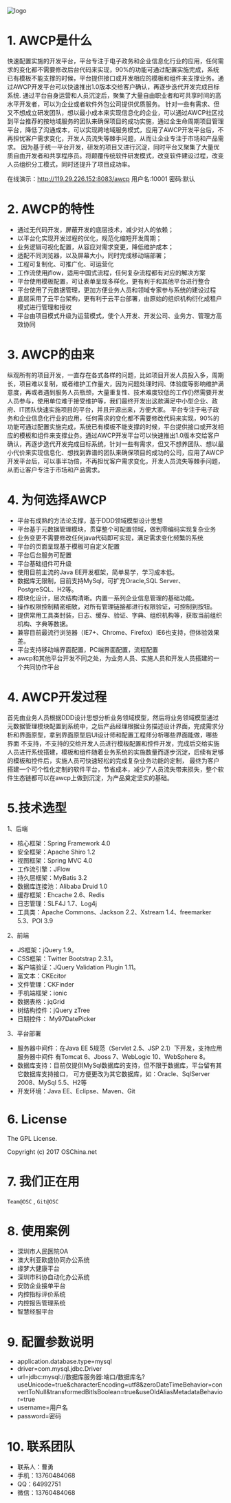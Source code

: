 ﻿![logo](https://static.oschina.net/uploads/space/2017/0325/120649_pqfj_13428.png)

# 1. AWCP是什么

快速配置实施的开发平台，平台专注于电子政务和企业信息化行业的应用，任何需求的变化都不需要修改后台代码来实现，90%的功能可通过配置实施完成，系统已有模板不能支撑的时候，平台提供接口或开发相应的模板和组件来支撑业务。通过AWCP开发平台可以快速推出1.0版本交给客户确认，再逐步迭代开发完成目标系统.
通过平台自身运营和人员沉淀后，聚集了大量自由职业者和可共享时间的高水平开发者，可以为企业或者软件外包公司提供优质服务。
针对一些有需求、但又不想成立研发团队，想以最小成本来实现信息化的企业，可以通过AWCP社区找到平台推荐的按地域服务的团队来确保项目的成功实施，通过全生命周期项目管理平台，降低了沟通成本，可以实现跨地域服务模式，应用了AWCP开发平台后，不再担忧客户需求变化，开发人员流失等棘手问题，从而让企业专注于市场和产品需求。
因为基于统一平台开发，研发的项目又进行沉淀，同时平台又聚集了大量优质自由开发者和共享程序员。将颠覆传统软件研发模式，改变软件建设过程，改变人员组织分工模式，同时还提升了项目成功率。


在线演示：http://119.29.226.152:8083/awcp 用户名:10001 密码:默认

# 2. AWCP的特性

- 通过无代码开发，屏蔽开发的底层技术，减少对人的依赖；
- 以平台化实现开发过程的优化，规范化缩短开发周期；
- 业务逻辑可视化配置，从容应对需求变更，降低维护成本；
- 适配不同浏览器，以及屏幕大小，同时完成移动端部署；
- 工程可复制化、可推广化、可运营化
- 工作流使用jflow，适用中国式流程，任何复杂流程都有对应的解决方案
- 平台使用模板配置，可让表单呈现多样化，更有利于和其他平台进行整合
- 平台使用了元数据管理，更加方便业务人员和领域专家参与系统的建设过程
- 底层采用了云平台架构，更有利于云平台部署，由原始的组织机构衍化成租户模式进行管理和授权
- 平台由项目模式升级为运营模式，使个人开发、开发公司、业务方、管理方高效协同



# 3. AWCP的由来

纵观所有的项目开发，一直存在各式各样的问题，比如项目开发人员投入多，周期长，项目难以复制，或者维护工作量大，因为问题处理时间、体验度等影响维护满意度，再或者遇到服务人员瓶颈，大量重复性、技术难度较低的工作仍然需要开发人员参与，使用单位难于接受维护等，我们最终开发出这款满足中小型企业、政府、IT团队快速实施项目的平台，并且开源出来，方便大家。
    平台专注于电子政务和企业信息化行业的应用，任何需求的变化都不需要修改代码来实现，90%的功能可通过配置实施完成，系统已有模板不能支撑的时候，平台提供接口或开发相应的模板和组件来支撑业务。通过AWCP开发平台可以快速推出1.0版本交给客户确认，再逐步迭代开发完成目标系统，针对一些有需求，但又不想养团队、想以最小代价来实现信息化、想找到靠谱的团队来确保项目的成功的公司，应用了AWCP开发平台后，可以事半功倍，不再担忧客户需求变化，开发人员流失等棘手问题，从而让客户专注于市场和产品需求。

# 4. 为何选择AWCP
- 平台有成熟的方法论支撑，基于DDD领域模型设计思想
- 平台基于元数据管理模块，贯穿整个可配置领域，做到零编码实现复杂业务
- 业务变更不需要修改任何java代码即可实现，满足需求变化频繁的系统
- 平台的页面呈现基于模板可自定义配置
- 平台后台服务可配置
- 平台基础组件可升级
- 使用目前主流的Java EE开发框架，简单易学，学习成本低。
- 数据库无限制，目前支持MySql，可扩充Oracle,SQL Server、PostgreSQL、H2等。
- 模块化设计，层次结构清晰。内置一系列企业信息管理的基础功能。
- 操作权限控制精密细致，对所有管理链接都进行权限验证，可控制到按钮。
- 提供常用工具类封装，日志、缓存、验证、字典、组织机构等，获取当前组织机构、字典等数据。
- 兼容目前最流行浏览器（IE7+、Chrome、Firefox）IE6也支持，但体验效果差。
- 平台支持移动端界面配置，PC端界面配置，流程配置
- awcp和其他平台开发不同之处，为业务人员、实施人员和开发人员搭建的一个共同协作平台

# 4. AWCP开发过程
首先由业务人员根据DDD设计思想分析业务领域模型，然后将业务领域模型通过元数据管理模块配置到系统中，之后产品经理根据业务描述设计界面，完成需求分析和界面原型，拿到界面原型后UI设计师和配置工程师分析哪些界面能做，哪些界面
不支持，不支持的交给开发人员进行模板配置和控件开发，完成后交给实施人员进行系统搭建，模板和组件随着业务系统的实施数量而逐步沉淀，后续有足够的模板和控件后，实施人员可快速轻松的完成复杂业务功能的定制，
最终为客户搭建一个可个性化定制的软件平台，节省成本，减少了人员流失带来损失，整个软件生态链都可以在awcp上做到沉淀，为产品奠定坚实的基础。

# 5.技术选型

1、后端

- 核心框架：Spring Framework 4.0
- 安全框架：Apache Shiro 1.2
- 视图框架：Spring MVC 4.0
- 工作流引擎：JFlow
- 持久层框架：MyBatis 3.2
- 数据库连接池：Alibaba Druid 1.0
- 缓存框架：Ehcache 2.6、Redis
- 日志管理：SLF4J 1.7、Log4j
- 工具类：Apache Commons、Jackson 2.2、Xstream 1.4、freemarker 5.3、POI 3.9

2、前端
- JS框架：jQuery 1.9。
- CSS框架：Twitter Bootstrap 2.3.1。
- 客户端验证：JQuery Validation Plugin 1.11。
- 富文本：CKEcitor
- 文件管理：CKFinder
- 手机端框架：ionic
- 数据表格：jqGrid
- 树结构控件：jQuery zTree
- 日期控件： My97DatePicker

3、平台部署
- 服务器中间件：在Java EE 5规范（Servlet 2.5、JSP 2.1）下开发，支持应用服务器中间件 有Tomcat 6、Jboss 7、WebLogic 10、WebSphere 8。
- 数据库支持：目前仅提供MySql数据库的支持，但不限于数据库，平台留有其它数据库支持接口， 可方便更改为其它数据库，如：Oracle、SqlServer 2008、MySql 5.5、H2等
- 开发环境：Java EE、Eclipse、Maven、Git

# 6. License

The GPL License.

Copyright (c) 2017 OSChina.net

# 7. 我们正在用

`Team@OSC` , `Git@OSC`

# 8. 使用案例
- 深圳市人民医院OA
- 澳大利亚欧盛协同办公系统
- 缘梦大健康平台
- 深圳市科协自动化办公系统
- 安防企业接单平台
- 内控指标评价系统
- 内控报告管理系统
- 智慧经服平台



# 9. 配置参数说明
- application.database.type=mysql
- driver=com.mysql.jdbc.Driver
- url=jdbc:mysql://数据库服务器:端口/数据库名?useUnicode=true&characterEncoding=utf8&zeroDateTimeBehavior=convertToNull&transformedBitIsBoolean=true&useOldAliasMetadataBehavior=true
- username=用户名
- password=密码

# 10. 联系团队
- 联系人：曹勇
- 手机：13760484068
- QQ：64992751
- 微信：13760484068
